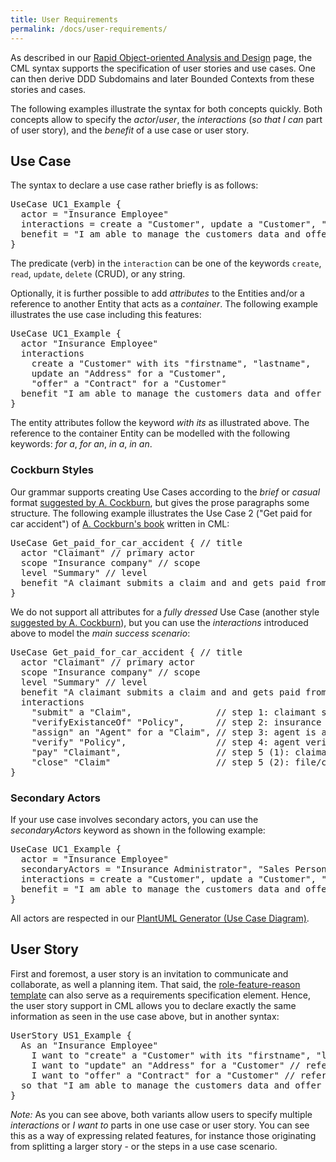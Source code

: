 ```yaml
---
title: User Requirements
permalink: /docs/user-requirements/
---
```


As described in our [Rapid Object-oriented Analysis and Design](/docs/rapid-ooad/) page, the CML syntax supports the specification of user stories and use cases.
One can then derive DDD Subdomains and later Bounded Contexts from these stories and cases.

The following examples illustrate the syntax for both concepts quickly. Both concepts allow to specify the _actor_/_user_, the _interactions_ (_so that I can_ part of user story), 
and the _benefit_ of a use case or user story. 

## Use Case
The syntax to declare a use case rather briefly is as follows:

<div class="highlight"><pre><span></span><span class="k">UseCase</span> UC1_Example {
  <span class="k">actor</span> = <span class="s">&quot;Insurance Employee&quot;</span>
  <span class="k">interactions</span> = <span class="k">create</span> <span class="k">a</span> <span class="s">&quot;Customer&quot;</span>, <span class="k">update</span> <span class="k">a</span> <span class="s">&quot;Customer&quot;</span>, <span class="s">&quot;offer&quot;</span> <span class="k">a</span> <span class="s">&quot;Contract&quot;</span>
  <span class="k">benefit</span> = <span class="s">&quot;I am able to manage the customers data and offer them insurance contracts.&quot;</span>
}
</pre></div>

The predicate (verb) in the `interaction` can be one of the keywords `create`, `read`, `update`, `delete` (CRUD), or any string.

Optionally, it is further possible to add _attributes_ to the Entities and/or a reference to another Entity that acts as a _container_. The following example illustrates
the use case including this features:

<div class="highlight"><pre><span></span><span class="k">UseCase</span> UC1_Example {
  <span class="k">actor</span> <span class="s">&quot;Insurance Employee&quot;</span>
  <span class="k">interactions</span>
    <span class="k">create</span> <span class="k">a</span> <span class="s">&quot;Customer&quot;</span> <span class="k">with</span> <span class="k">its</span> <span class="s">&quot;firstname&quot;</span>, <span class="s">&quot;lastname&quot;</span>,
    <span class="k">update</span> <span class="k">an</span> <span class="s">&quot;Address&quot;</span> <span class="k">for</span> <span class="k">a</span> <span class="s">&quot;Customer&quot;</span>,
    <span class="s">&quot;offer&quot;</span> <span class="k">a</span> <span class="s">&quot;Contract&quot;</span> <span class="k">for</span> <span class="k">a</span> <span class="s">&quot;Customer&quot;</span>
  <span class="k">benefit</span> <span class="s">&quot;I am able to manage the customers data and offer them insurance contracts.&quot;</span>
}
</pre></div>

The entity attributes follow the keyword _with its_ as illustrated above. The reference to the container Entity can be modelled with the following keywords: _for a_,
_for an_, _in a_, _in an_.

### Cockburn Styles
Our grammar supports creating Use Cases according to the _brief_ or _casual_ format [suggested by A. Cockburn](https://en.wikipedia.org/wiki/Use_case#Cockburn_style), 
but gives the prose paragraphs some structure. The following example illustrates the Use Case 2 ("Get paid for car accident") of [A. Cockburn's book](https://www.amazon.de/Writing-Effective-Crystal-Software-Development/dp/0201702258)
written in CML:

<div class="highlight"><pre><span></span><span class="k">UseCase</span> Get_paid_for_car_accident { <span class="c">// title</span>
  <span class="k">actor</span> <span class="s">&quot;Claimant&quot;</span> <span class="c">// primary actor</span>
  <span class="k">scope</span> <span class="s">&quot;Insurance company&quot;</span> <span class="c">// scope</span>
  <span class="k">level</span> <span class="s">&quot;Summary&quot;</span> <span class="c">// level</span>
  <span class="k">benefit</span> <span class="s">&quot;A claimant submits a claim and and gets paid from the insurance company.&quot;</span> <span class="c">// story (brief summary)</span>
}
</pre></div>

We do not support all attributes for a _fully dressed_ Use Case (another style [suggested by A. Cockburn](https://en.wikipedia.org/wiki/Use_case#Cockburn_style)), but
you can use the _interactions_ introduced above to model the _main success scenario_:

<div class="highlight"><pre><span></span><span class="k">UseCase</span> Get_paid_for_car_accident { <span class="c">// title</span>
  <span class="k">actor</span> <span class="s">&quot;Claimant&quot;</span> <span class="c">// primary actor</span>
  <span class="k">scope</span> <span class="s">&quot;Insurance company&quot;</span> <span class="c">// scope</span>
  <span class="k">level</span> <span class="s">&quot;Summary&quot;</span> <span class="c">// level</span>
  <span class="k">benefit</span> <span class="s">&quot;A claimant submits a claim and and gets paid from the insurance company.&quot;</span> <span class="c">// story (brief summary)</span>
  <span class="k">interactions</span>
    <span class="s">&quot;submit&quot;</span> <span class="k">a</span> <span class="s">&quot;Claim&quot;</span>,                <span class="c">// step 1: claimant submits claim</span>
    <span class="s">&quot;verifyExistanceOf&quot;</span> <span class="s">&quot;Policy&quot;</span>,      <span class="c">// step 2: insurance company verifies that valid policy exists</span>
    <span class="s">&quot;assign&quot;</span> <span class="k">an</span> <span class="s">&quot;Agent&quot;</span> <span class="k">for</span> <span class="k">a</span> <span class="s">&quot;Claim&quot;</span>, <span class="c">// step 3: agent is assigned to claim</span>
    <span class="s">&quot;verify&quot;</span> <span class="s">&quot;Policy&quot;</span>,                 <span class="c">// step 4: agent verifies all details are within policy guidelines</span>
    <span class="s">&quot;pay&quot;</span> <span class="s">&quot;Claimant&quot;</span>,                  <span class="c">// step 5 (1): claimant gets paid</span>
    <span class="s">&quot;close&quot;</span> <span class="s">&quot;Claim&quot;</span>                    <span class="c">// step 5 (2): file/claim gets closed</span>
}
</pre></div>

### Secondary Actors
If your use case involves secondary actors, you can use the _secondaryActors_ keyword as shown in the following example:

<div class="highlight"><pre><span></span><span class="k">UseCase</span> UC1_Example {
  <span class="k">actor</span> = <span class="s">&quot;Insurance Employee&quot;</span>
  <span class="k">secondaryActors</span> = <span class="s">&quot;Insurance Administrator&quot;</span>, <span class="s">&quot;Sales Person&quot;</span>
  <span class="k">interactions</span> = <span class="k">create</span> <span class="k">a</span> <span class="s">&quot;Customer&quot;</span>, <span class="k">update</span> <span class="k">a</span> <span class="s">&quot;Customer&quot;</span>, <span class="s">&quot;offer&quot;</span> <span class="k">a</span> <span class="s">&quot;Contract&quot;</span>
  <span class="k">benefit</span> = <span class="s">&quot;I am able to manage the customers data and offer them insurance contracts.&quot;</span>
}
</pre></div>

All actors are respected in our [PlantUML Generator (Use Case Diagram)](/docs/plant-uml/).

## User Story
First and foremost, a user story is an invitation to communicate and collaborate, as well a planning item. That said, the [role-feature-reason template](https://www.agilealliance.org/glossary/user-story-template/) can also serve as a requirements specification element. Hence, the user story support in CML allows you to declare exactly the same information as seen in the use case above, but in another syntax:

<div class="highlight"><pre><span></span><span class="k">UserStory</span> US1_Example {
  <span class="k">As</span> <span class="k">an</span> <span class="s">&quot;Insurance Employee&quot;</span>
    <span class="k">I</span> <span class="k">want</span> <span class="k">to</span> <span class="s">&quot;create&quot;</span> <span class="k">a</span> <span class="s">&quot;Customer&quot;</span> <span class="k">with</span> <span class="k">its</span> <span class="s">&quot;firstname&quot;</span>, <span class="s">&quot;lastname&quot;</span> <span class="c">// attributes are optional (&#39;with its&#39; part)</span>
    <span class="k">I</span> <span class="k">want</span> <span class="k">to</span> <span class="s">&quot;update&quot;</span> <span class="k">an</span> <span class="s">&quot;Address&quot;</span> <span class="k">for</span> <span class="k">a</span> <span class="s">&quot;Customer&quot;</span> <span class="c">// reference is optional (&#39;for a&#39; part)</span>
    <span class="k">I</span> <span class="k">want</span> <span class="k">to</span> <span class="s">&quot;offer&quot;</span> <span class="k">a</span> <span class="s">&quot;Contract&quot;</span> <span class="k">for</span> <span class="k">a</span> <span class="s">&quot;Customer&quot;</span> <span class="c">// reference is optional (&#39;for a&#39; part)</span>
  <span class="k">so</span> <span class="k">that</span> <span class="s">&quot;I am able to manage the customers data and offer them insurance contracts.&quot;</span>
}
</pre></div>

*Note:* As you can see above, both variants allow users to specify multiple _interactions_ or _I want to_ parts in one use case or user story. You can see this as a way of 
expressing related features, for instance those originating from splitting a larger story - or the steps in a use case scenario.
